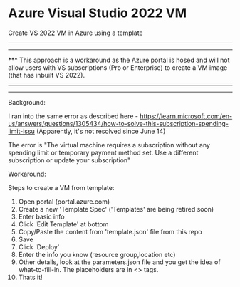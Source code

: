 # Azure Visual Studio 2022 VM
Create VS 2022 VM in Azure using a template

***
***
*** This approach is a workaround as the Azure portal is hosed and will not allow users with VS subscriptions (Pro or Enterprise) to create a VM image (that has inbuilt VS 2022).
***
***

Background:

I ran into the same error as described here - https://learn.microsoft.com/en-us/answers/questions/1305434/how-to-solve-this-subscription-spending-limit-issu
(Apparently, it's not resolved since June 14)

The error is "The virtual machine requires a subscription without any spending limit or temporary payment method set. Use a different subscription or update your subscription"

Workaround:

Steps to create a VM from template:

1. Open portal (portal.azure.com)
2. Create a new 'Template Spec' ('Templates' are being retired soon)
3. Enter basic info
4. Click 'Edit Template' at bottom
5. Copy/Paste the content from 'template.json' file from this repo
6. Save
7. Click 'Deploy'
8. Enter the info you know (resource group,location etc)
9. Other details, look at the parameters.json file and you get the idea of what-to-fill-in. The placeholders are in <> tags.
10. Thats it!
